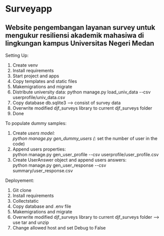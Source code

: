 # Surveyapp

## Website pengembangan layanan survey untuk mengukur resiliensi akademik mahasiwa di lingkungan kampus Universitas Negeri Medan

Setting Up:
1. Create venv
2. Install requirements
3. Start project and apps
4. Copy templates and static files
5. Makemigrations and migrate
6. Distribute university data: 
	python manage.py load_univ_data --csv userprofile/univ_data.csv
7. Copy database db.sqlite3 --> consist of survey data
8. Overwrite modified djf_surveys library to current djf_surveys folder
9. Done

To populate dummy samples:
1. Create *users model:\
	python manage.py gen_dummy_users (*: set the number of user in the code)
2. Append users properties:\
	python manage.py gen_user_profile --csv userprofile/user_profile.csv
3. Create UserAnswer object and append users answers:\
	python manage.py gen_user_response --csv summary/user_response.csv

Deployement:
1. Git clone 
2. Install requirements
3. Collectstatic
4. Copy database and .env file
5. Makemigrations and migrate
7. Overwrite modified djf_surveys library to current djf_surveys folder --> use tar and unzip
8. Change allowed host and set Debug to False
